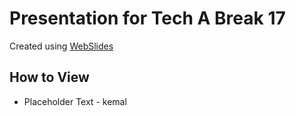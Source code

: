 # Presentation for Tech A Break 17

Created using [WebSlides](https://github.com/jlantunez/webslides/)

## How to View

- Placeholder Text - kemal
